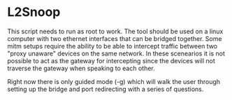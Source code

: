 # L2Snoop

This script needs to run as root to work. The tool should be used on a linux computer with two ethernet interfaces that can be bridged together. Some mitm setups require the ability to be able to intercept traffic between two "proxy unaware" devices on the same network. In these scenearios it is not possible to act as the gateway for intercepting since the devices will not traverse the gateway when speaking to each other.

Right now there is only guided mode (-g) which will walk the user through setting up the bridge and port redirecting with a series of questions.
 
